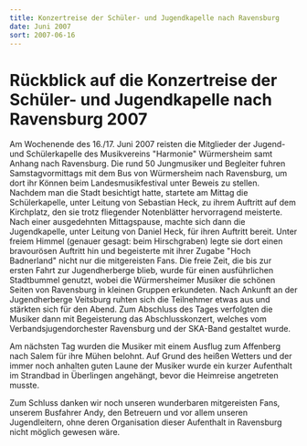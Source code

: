 ```yaml
---
title: Konzertreise der Schüler- und Jugendkapelle nach Ravensburg
date: Juni 2007
sort: 2007-06-16
---
```


Rückblick auf die Konzertreise der Schüler- und Jugendkapelle nach Ravensburg 2007
==================================================================================

Am Wochenende des 16./17. Juni 2007 reisten die Mitglieder der Jugend- und Schülerkapelle des Musikvereins "Harmonie" Würmersheim samt Anhang nach Ravensburg. 
 Die rund 50 Jungmusiker und Begleiter fuhren Samstagvormittags mit dem Bus von Würmersheim nach Ravensburg, um dort ihr Können beim Landesmusikfestival unter Beweis zu stellen. Nachdem man die Stadt besichtigt hatte, startete am Mittag die Schülerkapelle, unter Leitung von Sebastian Heck, zu ihrem Auftritt auf dem Kirchplatz, den sie trotz fliegender Notenblätter hervorragend meisterte. Nach einer ausgedehnten Mittagspause, machte sich dann die Jugendkapelle, unter Leitung von Daniel Heck, für ihren Auftritt bereit. Unter freiem Himmel (genauer gesagt: beim Hirschgraben) legte sie dort einen bravourösen Auftritt hin und begeisterte mit ihrer Zugabe "Hoch Badnerland" nicht nur die mitgereisten Fans. Die freie Zeit, die bis zur ersten Fahrt zur Jugendherberge blieb, wurde für einen ausführlichen Stadtbummel genutzt, wobei die Würmersheimer Musiker die schönen Seiten von Ravensburg in kleinen Gruppen erkundeten. Nach Ankunft an der Jugendherberge Veitsburg ruhten sich die Teilnehmer etwas aus und stärkten sich für den Abend. Zum Abschluss des Tages verfolgten die Musiker dann mit Begeisterung das Abschlusskonzert, welches vom Verbandsjugendorchester Ravensburg und der SKA-Band gestaltet wurde. 

 Am nächsten Tag wurden die Musiker mit einem Ausflug zum Affenberg nach Salem für ihre Mühen belohnt. Auf Grund des heißen Wetters und der immer noch anhalten guten Laune der Musiker wurde ein kurzer Aufenthalt im Strandbad in Überlingen angehängt, bevor die Heimreise angetreten musste.

Zum Schluss danken wir noch unseren wunderbaren mitgereisten Fans, unserem Busfahrer Andy, den Betreuern und vor allem unseren Jugendleitern, ohne deren Organisation dieser Aufenthalt in Ravensburg nicht möglich gewesen wäre.  
 

